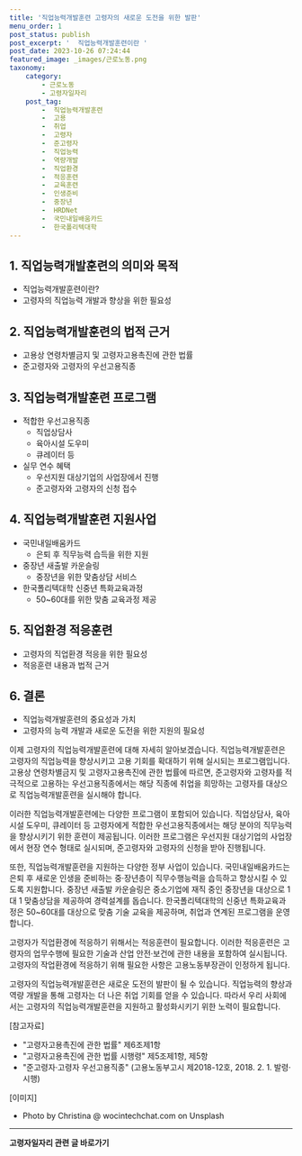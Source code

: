```yaml
---
title: '직업능력개발훈련 고령자의 새로운 도전을 위한 발판'
menu_order: 1
post_status: publish
post_excerpt: '  직업능력개발훈련이란 '
post_date: 2023-10-26 07:24:44
featured_image: _images/근로노동.png
taxonomy:
    category:
        - 근로노동
        - 고령자일자리
    post_tag:
        -  직업능력개발훈련
        -  고용
        -  취업
        -  고령자
        -  준고령자
        -  직업능력
        -  역량개발
        -  직업환경
        -  적응훈련
        -  교육훈련
        -  인생준비
        -  중장년
        -  HRDNet
        -  국민내일배움카드
        -  한국폴리텍대학
---
```



## 1. 직업능력개발훈련의 의미와 목적
- 직업능력개발훈련이란?
- 고령자의 직업능력 개발과 향상을 위한 필요성

## 2. 직업능력개발훈련의 법적 근거
- 고용상 연령차별금지 및 고령자고용촉진에 관한 법률
- 준고령자와 고령자의 우선고용직종

## 3. 직업능력개발훈련 프로그램
- 적합한 우선고용직종
    - 직업상담사
    - 육아시설 도우미
    - 큐레이터 등
- 실무 연수 혜택
    - 우선지원 대상기업의 사업장에서 진행
    - 준고령자와 고령자의 신청 접수

## 4. 직업능력개발훈련 지원사업
- 국민내일배움카드
    - 은퇴 후 직무능력 습득을 위한 지원
- 중장년 새출발 카운슬링
    - 중장년을 위한 맞춤상담 서비스
- 한국폴리텍대학 신중년 특화교육과정
    - 50~60대를 위한 맞춤 교육과정 제공

## 5. 직업환경 적응훈련
- 고령자의 직업환경 적응을 위한 필요성
- 적응훈련 내용과 법적 근거

## 6. 결론
- 직업능력개발훈련의 중요성과 가치
- 고령자의 능력 개발과 새로운 도전을 위한 지원의 필요성

이제 고령자의 직업능력개발훈련에 대해 자세히 알아보겠습니다. 직업능력개발훈련은 고령자의 직업능력을 향상시키고 고용 기회를 확대하기 위해 실시되는 프로그램입니다. 고용상 연령차별금지 및 고령자고용촉진에 관한 법률에 따르면, 준고령자와 고령자를 적극적으로 고용하는 우선고용직종에서는 해당 직종에 취업을 희망하는 고령자를 대상으로 직업능력개발훈련을 실시해야 합니다.

이러한 직업능력개발훈련에는 다양한 프로그램이 포함되어 있습니다. 직업상담사, 육아시설 도우미, 큐레이터 등 고령자에게 적합한 우선고용직종에서는 해당 분야의 직무능력을 향상시키기 위한 훈련이 제공됩니다. 이러한 프로그램은 우선지원 대상기업의 사업장에서 현장 연수 형태로 실시되며, 준고령자와 고령자의 신청을 받아 진행됩니다.

또한, 직업능력개발훈련을 지원하는 다양한 정부 사업이 있습니다. 국민내일배움카드는 은퇴 후 새로운 인생을 준비하는 중·장년층이 직무수행능력을 습득하고 향상시킬 수 있도록 지원합니다. 중장년 새출발 카운슬링은 중소기업에 재직 중인 중장년을 대상으로 1대 1 맞춤상담을 제공하여 경력설계를 돕습니다. 한국폴리텍대학의 신중년 특화교육과정은 50~60대를 대상으로 맞춤 기술 교육을 제공하며, 취업과 연계된 프로그램을 운영합니다.

고령자가 직업환경에 적응하기 위해서는 적응훈련이 필요합니다. 이러한 적응훈련은 고령자의 업무수행에 필요한 기술과 산업 안전·보건에 관한 내용을 포함하여 실시됩니다. 고령자의 작업환경에 적응하기 위해 필요한 사항은 고용노동부장관이 인정하게 됩니다.

고령자의 직업능력개발훈련은 새로운 도전의 발판이 될 수 있습니다. 직업능력의 향상과 역량 개발을 통해 고령자는 더 나은 취업 기회를 얻을 수 있습니다. 따라서 우리 사회에서는 고령자의 직업능력개발훈련을 지원하고 활성화시키기 위한 노력이 필요합니다.

[참고자료]
- "고령자고용촉진에 관한 법률" 제6조제1항
- "고령자고용촉진에 관한 법률 시행령" 제5조제1항, 제5항
- "준고령자·고령자 우선고용직종" (고용노동부고시 제2018-12호, 2018. 2. 1. 발령·시행)

[이미지]
- Photo by Christina @ wocintechchat.com on Unsplash
<!-- wp:separator -->
<hr class="wp-block-separator has-alpha-channel-opacity"/>
<!-- /wp:separator -->

<!-- wp:group {"backgroundColor":"base","layout":{"type":"constrained"}} -->
<div class="wp-block-group has-base-background-color has-background"><!-- wp:paragraph {"align":"center","fontSize":"medium"} -->
<p class="has-text-align-center has-large-font-size"><strong>고령자일자리 관련 글 바로가기</strong></p>
<!-- /wp:paragraph -->


<!-- wp:latest-posts
{"categories":[{"id":10558,"count":19,"description":"","link":"https://uknowlaw.com/category/%ea%b3%a0%eb%a0%b9%ec%9e%90%ec%9d%bc%ec%9e%90%eb%a6%ac/","name":"고령자일자리","slug":"고령자일자리","taxonomy":"category","parent":0,"meta":[],"_links":{"self":[{"href":"https://uknowlaw.com/wp-json/wp/v2/categories/10558"}],"collection":[{"href":"https://uknowlaw.com/wp-json/wp/v2/categories"}],"about":[{"href":"https://uknowlaw.com/wp-json/wp/v2/taxonomies/category"}],"wp:post_type":[{"href":"https://uknowlaw.com/wp-json/wp/v2/posts?categories=10558"}],"curies":[{"name":"wp","href":"https://api.w.org/{rel}","templated":true}]}}],"postsToShow":100,"excerptLength":28,"postLayout":"grid","columns":2,"featuredImageAlign":"left","featuredImageSizeSlug":"large","fontSize":18px} /--></div>
<!-- /wp:group -->